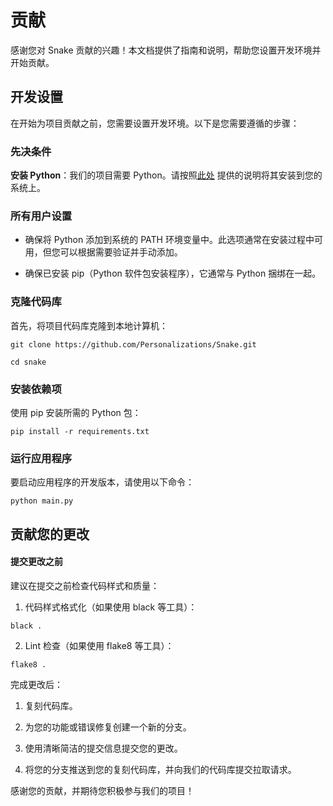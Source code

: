 # 贡献

感谢您对 Snake 贡献的兴趣！本文档提供了指南和说明，帮助您设置开发环境并开始贡献。

## 开发设置

在开始为项目贡献之前，您需要设置开发环境。以下是您需要遵循的步骤：

### 先决条件

**安装 Python**：我们的项目需要 Python。请按照[此处](https://www.python.org/downloads/) 提供的说明将其安装到您的系统上。

### 所有用户设置

* 确保将 Python 添加到系统的 PATH 环境变量中。此选项通常在安装过程中可用，但您可以根据需要验证并手动添加。

* 确保已安装 pip（Python 软件包安装程序），它通常与 Python 捆绑在一起。

### 克隆代码库

首先，将项目代码库克隆到本地计算机：

```
git clone https://github.com/Personalizations/Snake.git

cd snake
```

### 安装依赖项

使用 pip 安装所需的 Python 包：

```
pip install -r requirements.txt
```

### 运行应用程序

要启动应用程序的开发版本，请使用以下命令：

```
python main.py

```

## 贡献您的更改

#### 提交更改之前

建议在提交之前检查代码样式和质量：

1. 代码样式格式化（如果使用 black 等工具）：

```
black .
```

2. Lint 检查（如果使用 flake8 等工具）：

```
flake8 .
```

完成更改后：

1. 复刻代码库。

2. 为您的功能或错误修复创建一个新的分支。

3. 使用清晰简洁的提交信息提交您的更改。

4. 将您的分支推送到您的复刻代码库，并向我们的代码库提交拉取请求。

感谢您的贡献，并期待您积极参与我们的项目！